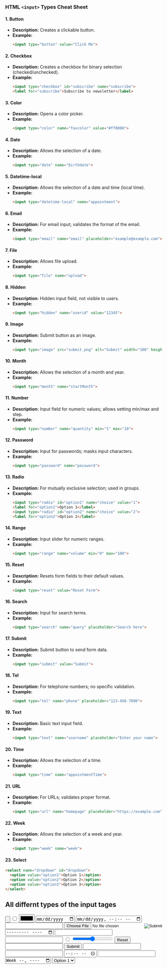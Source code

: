 
### **HTML `<input>` Types Cheat Sheet**

#### 1. **Button**
   - **Description:** Creates a clickable button.
   - **Example:**
     ```html
     <input type="button" value="Click Me">
     ```

#### 2. **Checkbox**
   - **Description:** Creates a checkbox for binary selection (checked/unchecked).
   - **Example:**
     ```html
     <input type="checkbox" id="subscribe" name="subscribe">
     <label for="subscribe">Subscribe to newsletter</label>
     ```

#### 3. **Color**
   - **Description:** Opens a color picker.
   - **Example:**
     ```html
     <input type="color" name="favcolor" value="#ff0000">
     ```

#### 4. **Date**
   - **Description:** Allows the selection of a date.
   - **Example:**
     ```html
     <input type="date" name="birthdate">
     ```

#### 5. **Datetime-local**
   - **Description:** Allows the selection of a date and time (local time).
   - **Example:**
     ```html
     <input type="datetime-local" name="appointment">
     ```

#### 6. **Email**
   - **Description:** For email input; validates the format of the email.
   - **Example:**
     ```html
     <input type="email" name="email" placeholder="example@example.com">
     ```

#### 7. **File**
   - **Description:** Allows file upload.
   - **Example:**
     ```html
     <input type="file" name="upload">
     ```

#### 8. **Hidden**
   - **Description:** Hidden input field, not visible to users.
   - **Example:**
     ```html
     <input type="hidden" name="userid" value="12345">
     ```

#### 9. **Image**
   - **Description:** Submit button as an image.
   - **Example:**
     ```html
     <input type="image" src="submit.png" alt="Submit" width="100" height="50">
     ```

#### 10. **Month**
   - **Description:** Allows the selection of a month and year.
   - **Example:**
     ```html
     <input type="month" name="startMonth">
     ```

#### 11. **Number**
   - **Description:** Input field for numeric values; allows setting min/max and step.
   - **Example:**
     ```html
     <input type="number" name="quantity" min="1" max="10">
     ```

#### 12. **Password**
   - **Description:** Input for passwords; masks input characters.
   - **Example:**
     ```html
     <input type="password" name="password">
     ```

#### 13. **Radio**
   - **Description:** For mutually exclusive selection; used in groups.
   - **Example:**
     ```html
     <input type="radio" id="option1" name="choice" value="1">
     <label for="option1">Option 1</label>
     <input type="radio" id="option2" name="choice" value="2">
     <label for="option2">Option 2</label>
     ```

#### 14. **Range**
   - **Description:** Input slider for numeric ranges.
   - **Example:**
     ```html
     <input type="range" name="volume" min="0" max="100">
     ```

#### 15. **Reset**
   - **Description:** Resets form fields to their default values.
   - **Example:**
     ```html
     <input type="reset" value="Reset Form">
     ```

#### 16. **Search**
   - **Description:** Input for search terms.
   - **Example:**
     ```html
     <input type="search" name="query" placeholder="Search here">
     ```

#### 17. **Submit**
   - **Description:** Submit button to send form data.
   - **Example:**
     ```html
     <input type="submit" value="Submit">
     ```

#### 18. **Tel**
   - **Description:** For telephone numbers; no specific validation.
   - **Example:**
     ```html
     <input type="tel" name="phone" placeholder="123-456-7890">
     ```

#### 19. **Text**
   - **Description:** Basic text input field.
   - **Example:**
     ```html
     <input type="text" name="username" placeholder="Enter your name">
     ```

#### 20. **Time**
   - **Description:** Allows the selection of a time.
   - **Example:**
     ```html
     <input type="time" name="appointmentTime">
     ```

#### 21. **URL**
   - **Description:** For URLs; validates proper format.
   - **Example:**
     ```html
     <input type="url" name="homepage" placeholder="https://example.com">
     ```

#### 22. **Week**
   - **Description:** Allows the selection of a week and year.
   - **Example:**
     ```html
     <input type="week" name="week">
     ```
#### 23. **Select**
```html
<select name="dropdown" id="dropdown">
  <option value="option1">Option 1</option>
  <option value="option2">Option 2</option>
  <option value="option3">Option 3</option>
</select>

```


## All differnt types of the input tages

<input type="button">
<input type="checkbox">
<input type="color">
<input type="date">
<input type="datetime-local">
<input type="email">
<input type="file">
<input type="hidden">
<input type="image">
<input type="month">
<input type="number">
<input type="password">
<input type="radio">
<input type="range">
<input type="reset">
<input type="search">
<input type="submit">
<input type="tel">
<input type="text">
<input type="time">
<input type="url">
<input type="week">
<select name="dropdown" id="dropdown">
  <option value="option1">Option 1</option>
  <option value="option2">Option 2</option>
  <option value="option3">Option 3</option>
</select>

